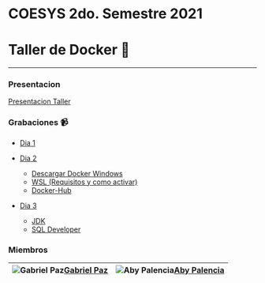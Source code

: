 # COESYS 2do. Semestre 2021
# Taller de Docker  :whale:
___
### Presentacion
[Presentacion Taller](https://www.canva.com/design/DAEnILP0t_c/gYzT--MDGA-7ZYpAN0FjJQ/view?utm_content=DAEnILP0t_c&utm_campaign=designshare&utm_medium=link&utm_source=sharebutton)

### Grabaciones :video_camera:
* [Dia 1](https://drive.google.com/file/d/1J_2DNq1OPvieuaa64-nsbyu34D8JFwzp/view)
* [Dia 2](https://drive.google.com/file/d/1neucLKnAPZ4LWYm-f6K_DxMdAh76ml7h/view) 

    * [Descargar Docker Windows](https://www.docker.com/products/docker-desktop)
    * [WSL (Requisitos y como activar)](https://docs.microsoft.com/es-es/windows/wsl/install-win10#step-4---download-the-linux-kernel-update-package)
    * [Docker-Hub](https://hub.docker.com)
* [Dia 3](https://drive.google.com/file/d/12g7AA-GflelGpwOvBN0OE06wPE4tnxXA/view)
    * [JDK]( https://www.oracle.com/java/technologies/javase-jdk16-downloads.html#license-lightbox)
    * [SQL Developer](https://www.oracle.com/tools/downloads/sqldev-downloads.html#license-lightbox)
    

### Miembros
|![Gabriel Paz](https://avatars.githubusercontent.com/u/39929915?v=4)[Gabriel Paz](https://github.com/GabrielPaz10) | ![Aby Palencia](https://avatars.githubusercontent.com/u/22016335?v=4)[Aby Palencia](https://github.com/AbyPalencia)| 
|---|---|

